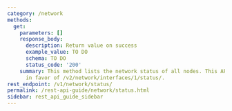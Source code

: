 ```yaml
---
category: /network
methods:
  get:
    parameters: []
    response_body:
      description: Return value on success
      example_value: TO DO
      schema: TO DO
      status_code: '200'
    summary: This method lists the network status of all nodes. This API is deprecated
      in favor of /v2/network/interfaces/1/status/.
rest_endpoint: /v1/network/status/
permalink: /rest-api-guide/network/status.html
sidebar: rest_api_guide_sidebar
---
```

